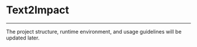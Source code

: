 # Text2Impact
---
The project structure, runtime environment, and usage guidelines will be updated later.
